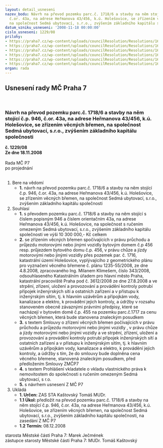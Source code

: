 ```yaml
---
layout: detail_usneseni
nazev_bodu: Návrh na převod pozemku parc.č. 1718/6 a stavby na něm stojící č.p. 946,
  č.or. 43a, na adrese Heřmanova 43/456, k.ú. Holešovice, se zřízením věcných břemen,
  na společnost Sedmá ubytovací, s.r.o., zvýšením základního kapitálu společnosti
datum_vzniku_usneseni: '2008-11-18 00:00:00'
cislo_usneseni: 1229/08
prilohy:
- https://praha7.cz/wp-content/uploads/councilResolution/Resolutions/16544/44-0449z.doc
- https://praha7.cz/wp-content/uploads/councilResolution/Resolutions/16544/44-skmbt_60008110713090.tif
- https://praha7.cz/wp-content/uploads/councilResolution/Resolutions/16544/44-skmbt_60008110713100.tif
- https://praha7.cz/wp-content/uploads/councilResolution/Resolutions/16544/44-skmbt_60008110714060.tif
- https://praha7.cz/wp-content/uploads/councilResolution/Resolutions/16544/44-smlouva_o_z%c5%99%c3%adzen%c3%ad_v%c4%9bcn%c3%bdch_b%c5%99emenhe%c5%99manova43kone%c4%8dn%c3%a1.doc
- https://praha7.cz/wp-content/uploads/councilResolution/Resolutions/16544/44-p%c5%99evodhe%c5%99manova43z.doc
organ: rada
---
```

<div id="ucUsn_pList" class="usn">
	<span><h2>Usnesení rady MČ Praha 7 </h2>
<br></span><div class="standBody">
<span><h3>Návrh na převod pozemku parc.č. 1718/6 a stavby na něm stojící č.p. 946, č.or. 43a, na adrese Heřmanova 43/456, k.ú. Holešovice, se zřízením věcných břemen, na společnost Sedmá ubytovací, s.r.o., zvýšením základního kapitálu společnosti</h3></span><div class="center">
		<strong>č. 1229/08</strong><br>
	</div>
<div class="center">
		<strong>Ze dne 18.11.2008</strong><br><br>
	</div>Rada MČ P7<br> po projednání<br><br><ol>
<li>Bere na vědomí<ul><li>
<strong>1.</strong> návrh na převod pozemku parc.č. 1718/6 a stavby na něm stojící č.p. 946, č.or. 43a, na adrese Heřmanova 43/456, k.ú. Holešovice, se zřízením věcných břemen, na společnost Sedmá ubytovací, s.r.o., zvýšením základního kapitálu společnosti</li></ul>
</li>
<li>Souhlasí<ul>
<li>
<strong>1.</strong> s převodem pozemku parc.č. 1718/6 a stavby na něm stojící s číslem popisným 946 a číslem orientačním 43a, na adrese Heřmanova 43/456, k.ú. Holešovice,  na společnost s ručením omezeným Sedmá ubytovací, s.r.o., zvýšením základního kapitálu společnosti ve výši 10 300 000,- Kč celkem</li>
<li>
<strong>2.</strong> se zřízením věcných  břemen spočívajících v právu průchodu a průjezdu motorovými nebo jinými vozidly bytovým domem č.p 456 resp. průjezdem bytového domu č.p. 456, v právu chůze a jízdy motorovými nebo jinými vozidly přes pozemek par. č. 1716, katastrální území Holešovice, vyplývajícího z geometrického plánu pro vyznačení věcného břemene č. plánu 1235-55/2008, ze dne 4.8.2008, zpracovaného Ing. Milanem Klimešem, číslo 343/2008, odsouhlaseného Katastrálním úřadem pro hlavní město Praha, katastrální pracoviště Praha pod č. 3612/2008 ze dne 27.8.2008  a ve strpění, zřízení, uložení a provozování a provádění kontroly potrubí přípojek  inženýrských sítí a ostatních zařízení a v přístupu k inženýrským sítím, tj. k hlavním uzávěrům a přípojkám vody,  kanalizace a elektro,  k provádění jejich kontroly, a údržby  v rozsahu stanoveném obecně závaznými právními předpisy, které se nacházejí v bytovém domě č.p. 455 na pozemku parc.č.1717 za cenu věcných břemen, která bude stanovena znaleckým posudkem</li>
<li>
<strong>3.</strong> s textem Smlouvy o zřízení věcných břemen počívajících v právu průchodu a průjezdu motorovými nebo jinými vozidly , v právu chůze a jízdy motorovými nebo jinými vozidly  a ve strpění, zřízení, uložení a provozování a provádění kontroly potrubí přípojek  inženýrských sítí a ostatních zařízení a v přístupu k inženýrským sítím, tj. k hlavním uzávěrům a přípojkám vody,  kanalizace a elektro,  k provádění jejich kontroly, a údržby s tím, že do smlouvy bude doplněna cena věcného břemene, stanovená znaleckým posudkem, před předložením Smlouvy ZMČP7 </li>
<li>
<strong>4.</strong> s textem Prohlášení vkladatele o vkladu vlastnického práva k nemovitostem do společnosti s ručením omezeným Sedmá ubytovací, s r.o.</li>
<li>
<strong>5.</strong> s návrhem usnesení Z MČ P7</li>
</ul>
</li>
<li>Ukládá<ul>
<li>
<strong>1. Určen: </strong>ZAS STA Kaštovský Tomáš MUDr.</li>
<li>
<strong>1.1 Úkol: </strong>předložit na převod pozemku parc.č. 1718/6 a stavby na něm stojící č.p. 946, č.or. 43a, na adrese Heřmanova 43/456, k.ú. Holešovice, se zřízením věcných břemen, na společnost Sedmá ubytovací, s.r.o., zvýšením základního kapitálu společnosti, na zasedání Z MČ P7</li>
<li>
<strong>1.2 Termín: </strong>08.12.2008</li>
</ul>
</li>
</ol>starosta Městské části Praha 7: Marek Ječmének<br>zástupce starosty Městské části Praha 7: MUDr. Tomáš Kaštovský 
</div>
</div>
